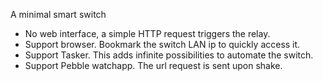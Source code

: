A minimal smart switch

- No web interface, a simple HTTP request triggers the relay.
- Support browser. Bookmark the switch LAN ip to quickly access it.
- Support Tasker. This adds infinite possibilities to automate the switch.
- Support Pebble watchapp. The url request is sent upon shake.
